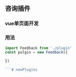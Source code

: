 ## 咨询插件

### vue单页面开发

### 用法

```js
import Feedback from './plugin' 
const pulgin = new Feedback({

})

```# newPlugins
